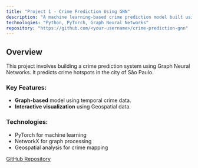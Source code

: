 ```yaml
---
title: "Project 1 - Crime Prediction Using GNN"
description: "A machine learning-based crime prediction model built using Graph Neural Networks (GNN)."
technologies: "Python, PyTorch, Graph Neural Networks"
repository: "https://github.com/<your-username>/crime-prediction-gnn"
---
```


## Overview
This project involves building a crime prediction system using Graph Neural Networks. It predicts crime hotspots in the city of São Paulo.

### Key Features:
- **Graph-based** model using temporal crime data.
- **Interactive visualization** using Geospatial data.

### Technologies:
- PyTorch for machine learning
- NetworkX for graph processing
- Geospatial analysis for crime mapping

[GitHub Repository](https://github.com/<your-username>/crime-prediction-gnn)
